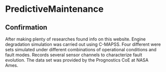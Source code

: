 # PredictiveMaintenance

## Confirmation
After making plenty of researches found info on this website.
 Engine degradation simulation was carried out using C-MAPSS. 
 Four different were sets simulated under different combinations 
 of operational conditions and fault modes. Records several sensor
  channels to characterize fault evolution. The data set was provided 
  by the Prognostics CoE at NASA Ames.
